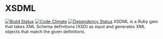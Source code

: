 # XSDML
[![Build Status](https://travis-ci.org/danascheider/xsdml.svg?branch=master)](https://travis-ci.org/danascheider/xsdml) [![Code Climate](https://codeclimate.com/github/danascheider/xsdml/badges/gpa.svg)](https://codeclimate.com/github/danascheider/xsdml)  [![Dependency Status](https://gemnasium.com/badges/github.com/danascheider/xsdml.svg)](https://gemnasium.com/github.com/danascheider/xsdml)
XSDML is a Ruby gem that takes XML Schema definitions (XSD) as input and generates XML objects that match the given definitions.
